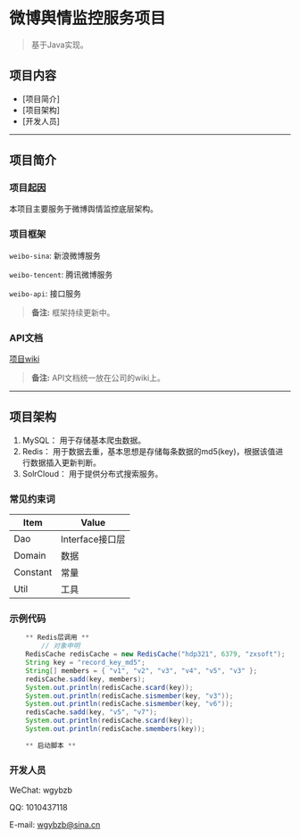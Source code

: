 
# 微博舆情监控服务项目

> 基于Java实现。

## 项目内容

- [项目简介]
- [项目架构]
- [开发人员]

----

## 项目简介

### 项目起因

本项目主要服务于微博舆情监控底层架构。

### 项目框架

`weibo-sina`: 新浪微博服务

`weibo-tencent`: 腾讯微博服务

`weibo-api`: 接口服务


> **备注:** 框架持续更新中。

### API文档
[项目wiki](http://192.168.3.23/wiki)

> **备注:** API文档统一放在公司的wiki上。

----

## 项目架构

1. MySQL： 用于存储基本爬虫数据。
2. Redis： 用于数据去重，基本思想是存储每条数据的md5(key)，根据该值进行数据插入更新判断。
3. SolrCloud： 用于提供分布式搜索服务。

### 常见约束词
Item      | Value
--------- | -----
Dao  | Interface接口层
Domain    | 数据
Constant  | 常量
Util      |  工具

### 示例代码

```java
    ** Redis层调用 **      
        // 对象申明      
	RedisCache redisCache = new RedisCache("hdp321", 6379, "zxsoft");
	String key = "record_key_md5";
	String[] members = { "v1", "v2", "v3", "v4", "v5", "v3" };
	redisCache.sadd(key, members);
	System.out.println(redisCache.scard(key));
	System.out.println(redisCache.sismember(key, "v3"));
	System.out.println(redisCache.sismember(key, "v6"));
	redisCache.sadd(key, "v5", "v7");
	System.out.println(redisCache.scard(key));
	System.out.println(redisCache.smembers(key));
	
    ** 启动脚本 ** 

```

### 开发人员

WeChat: wgybzb

QQ: 1010437118

E-mail: wgybzb@sina.cn

